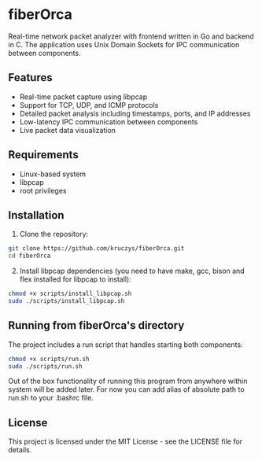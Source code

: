 # fiberOrca

Real-time network packet analyzer with frontend written in Go and backend in C. The application uses Unix Domain Sockets for IPC communication between components.

## Features

- Real-time packet capture using libpcap
- Support for TCP, UDP, and ICMP protocols
- Detailed packet analysis including timestamps, ports, and IP addresses
- Low-latency IPC communication between components
- Live packet data visualization

## Requirements

- Linux-based system
- libpcap
- root privileges

## Installation

1. Clone the repository:
```bash
git clone https://github.com/kruczys/fiberOrca.git
cd fiberOrca
```

2. Install libpcap dependencies (you need to have make, gcc, bison and flex installed for libpcap to install):
```bash
chmod +x scripts/install_libpcap.sh
sudo ./scripts/install_libpcap.sh
```

## Running from fiberOrca's directory

The project includes a run script that handles starting both components:

```bash
chmod +x scripts/run.sh
sudo ./scripts/run.sh
```

Out of the box functionality of running this program from anywhere within system will be added later. For now you can add alias of absolute path to run.sh to your .bashrc file. 

## License

This project is licensed under the MIT License - see the LICENSE file for details.
